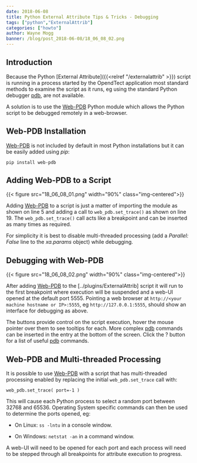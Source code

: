 ```yaml
---
date: 2018-06-08
title: Python External Attribute Tips & Tricks - Debugging
tags: ["python","ExternalAttrib"]
categories: ["howto"]
author: Wayne Mogg
banner: /blog/post_2018-06-08/18_06_08_02.png
---
```


## Introduction
Because the Python [External Attribute]({{<relref "/externalattrib" >}}) script is running in a process started by the OpendTect application most standard methods to examine the script as it runs, eg using the standard Python debugger [pdb](https://docs.python.org/3/library/pdb.html), are not available.

A solution is to use the [Web-PDB](https://github.com/romanvm/python-web-pdb) Python module which allows the Python script to be debugged remotely in a web-browser.

## Web-PDB Installation

[Web-PDB](https://github.com/romanvm/python-web-pdb) is not included by default in most Python installations but it can be easily added using *pip*:

`pip install web-pdb`

## Adding Web-PDB to a Script
{{< figure src="18_06_08_01.png"  width="90%" class="img-centered">}}

Adding [Web-PDB](https://github.com/romanvm/python-web-pdb) to a script is just a matter of importing the module as shown on line 5 and adding a call to  `web_pdb.set_trace()` as shown on line 19. The `web_pdb.set_trace()` call acts like a breakpoint and can be inserted as many times as required.

For simplicity it is best to disable multi-threaded processing (add a *Parallel: False* line to the *xa.params* object) while debugging.

## Debugging with Web-PDB
{{< figure src="18_06_08_02.png"  width="90%" class="img-centered">}}

After adding [Web-PDB](https://github.com/romanvm/python-web-pdb) to the [../plugins/ExternalAttrib] script it will run to the first breakpoint where execution will be suspended and a web-UI opened at the default port 5555. Pointing a web browser at `http://<your  machine hostname or IP>:5555`, eg `http://127.0.0.1:5555`, should show an interface for debugging as above.

The buttons provide control on the script execution, hover the mouse pointer over them to see tooltips for each. More complex [pdb](https://docs.python.org/3/library/pdb.html) commands can be inserted in the entry at the bottom of the screen. Click the ? button for a list of useful [pdb](https://docs.python.org/3/library/pdb.html) commands.

## Web-PDB and Multi-threaded Processing

It is possible to use [Web-PDB](https://github.com/romanvm/python-web-pdb) with a script that has multi-threaded processing enabled by replacing the initial `web_pdb.set_trace` call with:

`web_pdb.set_trace( port=-1 )`

This will cause each Python process to select a random port between 32768 and 65536. Operating System specific commands can then be used to determine the ports opened, eg:

-  On Linux: `ss -lntu` in a console window.

-  On Windows: `netstat -an` in a command window.

A web-UI will need to be opened for each port and each process will need to be stepped through all breakpoints for attribute execution to progress.
